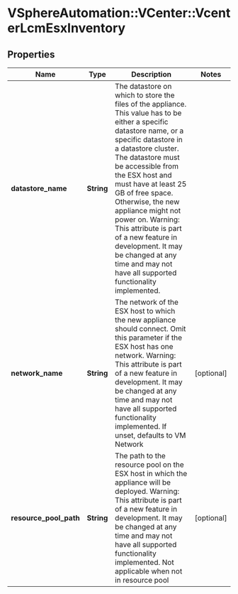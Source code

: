# VSphereAutomation::VCenter::VcenterLcmEsxInventory

## Properties
Name | Type | Description | Notes
------------ | ------------- | ------------- | -------------
**datastore_name** | **String** | The datastore on which to store the files of the appliance. This value has to be either a specific datastore name, or a specific datastore in a datastore cluster. The datastore must be accessible from the ESX host and must have at least 25 GB of free space. Otherwise, the new appliance might not power on. Warning: This attribute is part of a new feature in development. It may be changed at any time and may not have all supported functionality implemented. | 
**network_name** | **String** | The network of the ESX host to which the new appliance should connect. Omit this parameter if the ESX host has one network. Warning: This attribute is part of a new feature in development. It may be changed at any time and may not have all supported functionality implemented. If unset, defaults to VM Network | [optional] 
**resource_pool_path** | **String** | The path to the resource pool on the ESX host in which the appliance will be deployed. Warning: This attribute is part of a new feature in development. It may be changed at any time and may not have all supported functionality implemented. Not applicable when not in resource pool | [optional] 


